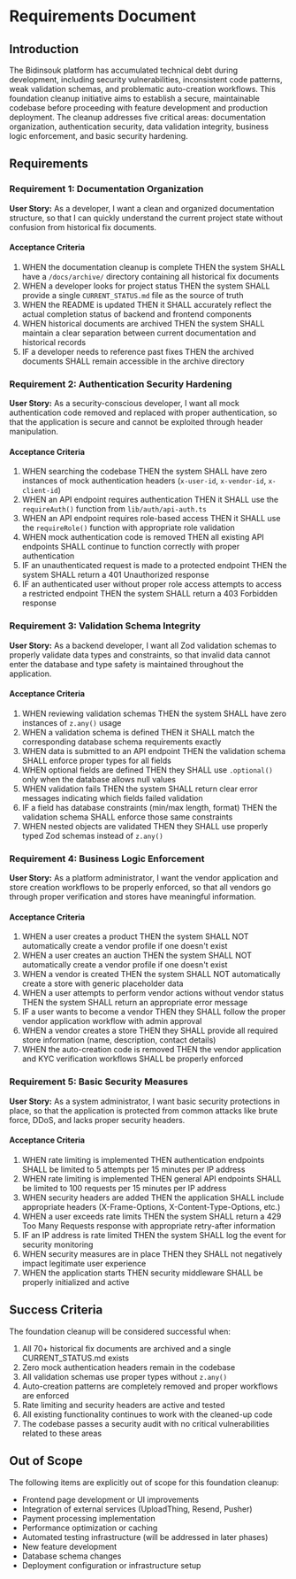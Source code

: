# Requirements Document

## Introduction

The Bidinsouk platform has accumulated technical debt during development, including security vulnerabilities, inconsistent code patterns, weak validation schemas, and problematic auto-creation workflows. This foundation cleanup initiative aims to establish a secure, maintainable codebase before proceeding with feature development and production deployment. The cleanup addresses five critical areas: documentation organization, authentication security, data validation integrity, business logic enforcement, and basic security hardening.

## Requirements

### Requirement 1: Documentation Organization

**User Story:** As a developer, I want a clean and organized documentation structure, so that I can quickly understand the current project state without confusion from historical fix documents.

#### Acceptance Criteria

1. WHEN the documentation cleanup is complete THEN the system SHALL have a `/docs/archive/` directory containing all historical fix documents
2. WHEN a developer looks for project status THEN the system SHALL provide a single `CURRENT_STATUS.md` file as the source of truth
3. WHEN the README is updated THEN it SHALL accurately reflect the actual completion status of backend and frontend components
4. WHEN historical documents are archived THEN the system SHALL maintain a clear separation between current documentation and historical records
5. IF a developer needs to reference past fixes THEN the archived documents SHALL remain accessible in the archive directory

### Requirement 2: Authentication Security Hardening

**User Story:** As a security-conscious developer, I want all mock authentication code removed and replaced with proper authentication, so that the application is secure and cannot be exploited through header manipulation.

#### Acceptance Criteria

1. WHEN searching the codebase THEN the system SHALL have zero instances of mock authentication headers (`x-user-id`, `x-vendor-id`, `x-client-id`)
2. WHEN an API endpoint requires authentication THEN it SHALL use the `requireAuth()` function from `lib/auth/api-auth.ts`
3. WHEN an API endpoint requires role-based access THEN it SHALL use the `requireRole()` function with appropriate role validation
4. WHEN mock authentication code is removed THEN all existing API endpoints SHALL continue to function correctly with proper authentication
5. IF an unauthenticated request is made to a protected endpoint THEN the system SHALL return a 401 Unauthorized response
6. IF an authenticated user without proper role access attempts to access a restricted endpoint THEN the system SHALL return a 403 Forbidden response

### Requirement 3: Validation Schema Integrity

**User Story:** As a backend developer, I want all Zod validation schemas to properly validate data types and constraints, so that invalid data cannot enter the database and type safety is maintained throughout the application.

#### Acceptance Criteria

1. WHEN reviewing validation schemas THEN the system SHALL have zero instances of `z.any()` usage
2. WHEN a validation schema is defined THEN it SHALL match the corresponding database schema requirements exactly
3. WHEN data is submitted to an API endpoint THEN the validation schema SHALL enforce proper types for all fields
4. WHEN optional fields are defined THEN they SHALL use `.optional()` only when the database allows null values
5. WHEN validation fails THEN the system SHALL return clear error messages indicating which fields failed validation
6. IF a field has database constraints (min/max length, format) THEN the validation schema SHALL enforce those same constraints
7. WHEN nested objects are validated THEN they SHALL use properly typed Zod schemas instead of `z.any()`

### Requirement 4: Business Logic Enforcement

**User Story:** As a platform administrator, I want the vendor application and store creation workflows to be properly enforced, so that all vendors go through proper verification and stores have meaningful information.

#### Acceptance Criteria

1. WHEN a user creates a product THEN the system SHALL NOT automatically create a vendor profile if one doesn't exist
2. WHEN a user creates an auction THEN the system SHALL NOT automatically create a vendor profile if one doesn't exist
3. WHEN a vendor is created THEN the system SHALL NOT automatically create a store with generic placeholder data
4. WHEN a user attempts to perform vendor actions without vendor status THEN the system SHALL return an appropriate error message
5. IF a user wants to become a vendor THEN they SHALL follow the proper vendor application workflow with admin approval
6. WHEN a vendor creates a store THEN they SHALL provide all required store information (name, description, contact details)
7. WHEN the auto-creation code is removed THEN the vendor application and KYC verification workflows SHALL be properly enforced

### Requirement 5: Basic Security Measures

**User Story:** As a system administrator, I want basic security protections in place, so that the application is protected from common attacks like brute force, DDoS, and lacks proper security headers.

#### Acceptance Criteria

1. WHEN rate limiting is implemented THEN authentication endpoints SHALL be limited to 5 attempts per 15 minutes per IP address
2. WHEN rate limiting is implemented THEN general API endpoints SHALL be limited to 100 requests per 15 minutes per IP address
3. WHEN security headers are added THEN the application SHALL include appropriate headers (X-Frame-Options, X-Content-Type-Options, etc.)
4. WHEN a user exceeds rate limits THEN the system SHALL return a 429 Too Many Requests response with appropriate retry-after information
5. IF an IP address is rate limited THEN the system SHALL log the event for security monitoring
6. WHEN security measures are in place THEN they SHALL not negatively impact legitimate user experience
7. WHEN the application starts THEN security middleware SHALL be properly initialized and active

## Success Criteria

The foundation cleanup will be considered successful when:

1. All 70+ historical fix documents are archived and a single CURRENT_STATUS.md exists
2. Zero mock authentication headers remain in the codebase
3. All validation schemas use proper types without `z.any()`
4. Auto-creation patterns are completely removed and proper workflows are enforced
5. Rate limiting and security headers are active and tested
6. All existing functionality continues to work with the cleaned-up code
7. The codebase passes a security audit with no critical vulnerabilities related to these areas

## Out of Scope

The following items are explicitly out of scope for this foundation cleanup:

- Frontend page development or UI improvements
- Integration of external services (UploadThing, Resend, Pusher)
- Payment processing implementation
- Performance optimization or caching
- Automated testing infrastructure (will be addressed in later phases)
- New feature development
- Database schema changes
- Deployment configuration or infrastructure setup
